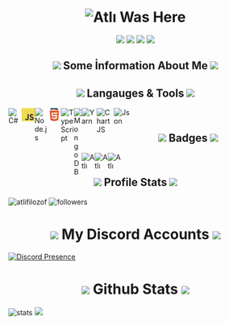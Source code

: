 <h1 align="center"> </🌼Atlı>  
<img src="https://readme-typing-svg.herokuapp.com/?font=Fira+Code&duration=2500&pause=500&color=FF2600&width=655&lines=%F0%9F%8C%BC+Destek+%26+%C4%B0leti%C5%9Fim+%C4%B0%C3%A7in%3A+%CE%9Btl%C4%B1%20Filozof%231702" alt="Atlı Was Here" />
</h1>
<p align="center">
 <a href="https://discord.com/users/928259219038302258" target"blank_"><img src="https://img.shields.io/badge/Discord%20-7289DA.svg?&style=for-the-badge&logo=discord&logoColor=white"></a>
  <a href="https://www.github.com/atlifilozof" target"blank_"><img src="https://img.shields.io/badge/GitHub%20-191717.svg?&style=for-the-badge&logo=github&logoColor=white"></a>
  <a href="https://open.spotify.com/user/3152wryy3kbpc4zqgyhetwvtle6e?si=945049a32a594d33" target"blank_"><img src="https://img.shields.io/badge/Spotify%20-1ed760.svg?&style=for-the-badge&logo=spotify&logoColor=white"></a>
 <a href="https://www.instagram.com/atli.xyz" target"blank_"><img src="https://img.shields.io/badge/INSTAGRAM%20-DC3175.svg?&style=for-the-badge&logo=instagram&logoColor=white"></a>
 
 <h2 align="center"> <img src="https://cdn.discordapp.com/emojis/947134506484244501.gif?size=128&quality=lossless" width="30px"> Some İnformation About Me <img src="https://cdn.discordapp.com/emojis/947134506484244501.gif?size=128&quality=lossless" width="30px"> </h2>
 
 <h2 align="center"> <img src="https://cdn.discordapp.com/emojis/825773478892011571.gif?size=128&quality=lossless" width="30px"> Langauges & Tools <img src="https://cdn.discordapp.com/emojis/825773478892011571.gif?size=128&quality=lossless" width="30px"> </h2>
 
 <img align="left" alt="C#" width="26px" src="https://cdn.discordapp.com/emojis/991406121757720616.png?size=96" />
<img align="left" alt="JavaScript" width="26px" src="https://raw.githubusercontent.com/github/explore/80688e429a7d4ef2fca1e82350fe8e3517d3494d/topics/javascript/javascript.png" />
 <img align="left" alt="Node.js" width="26px" src="https://cdn.discordapp.com/emojis/707102713800032317.png?size=96" />
<img align="left" alt="HTML" width="26px" src="https://raw.githubusercontent.com/github/explore/80688e429a7d4ef2fca1e82350fe8e3517d3494d/topics/html/html.png" />
<img align="left" alt="TypeScript" width="26px" src="https://cdn.discordapp.com/emojis/991406123489972284.png?size=128&quality=lossless" />
 <img align="left" alt="MongoDB" width="15px" src="https://cdn.discordapp.com/emojis/1024200016723714058.png?size=96" />
 <img align="left" alt="Yarn" width="30px" src="https://cdn.discordapp.com/emojis/1077712529301721149.png?size=128&quality=lossless" />
 <img align="left" alt="ChartJS" width="34px" src="https://cdn.discordapp.com/emojis/1077714784335700058.png?size=128&quality=lossless" />
 <img align="left" alt="Json" width="32px" src="https://cdn.discordapp.com/emojis/1077716034234097744.webp?size=128&quality=lossless" />
</br>

<h2 align="center"> <img src="https://cdn.discordapp.com/emojis/842489729555759175.gif?size=128&quality=lossless" width="30px"> Badges <img src="https://cdn.discordapp.com/emojis/842489729555759175.gif?size=128&quality=lossless" width="30px"> </h2>

<img align="left" alt="Atlı" width="26px" src="https://cdn.discordapp.com/attachments/950167988127006821/1045777095957168218/Snapchat-Offical-Lens-Creator-Badge.png" />
 <img align="left" alt="Atlı" width="26px" src="https://cdn.discordapp.com/attachments/950167988127006821/1045777834607640646/230x0w.png" />
 <img align="left" alt="Atlı" width="26px" src="https://cdn.discordapp.com/emojis/1042377154350043228.png?size=96" />
</br>

<h2 align="center"><img src="https://cdn.discordapp.com/emojis/946129029604474920.gif?size=128&quality=lossless" width="30px"> Profile Stats <img src="https://cdn.discordapp.com/emojis/946129029604474920.gif?size=128&quality=lossless" width="30px"> </h2>
<img src="https://komarev.com/ghpvc/?username=atlifilozof&label=Ziyaretçi%20Sayısı&color=552b75" alt="atlifilozof" />
<img alt="followers" title="Github'dan Takip Et" src="https://img.shields.io/github/followers/atlifilozof?color=236ad3&labelColor=1155ba&style=for-the-badge&logo=github&label=follower"/></a>


<h1 align="center"> <img src="https://cdn.discordapp.com/emojis/842491787955142656.gif?size=128&quality=lossless" width="30px"> My Discord Accounts <img src="https://cdn.discordapp.com/emojis/842491787955142656.gif?size=128&quality=lossless" width="30px"> </h1>

[![Discord Presence](https://lanyard.cnrad.dev/api/981501891030700082)](https://discord.com/users/981501891030700082)

<h1 align="center"> <img src="https://cdn.discordapp.com/emojis/750393876077871197.webp?size=128&quality=lossless" width="30px"> Github Stats <img src="https://cdn.discordapp.com/emojis/750393876077871197.webp?size=128&quality=lossless" width="30px"> </h1>
<p align="left">
   <img src="https://github-readme-stats.vercel.app/api?username=atlifilozof&count_private=true&show_icons=true&theme=midnight-purple&hide_border=true" width="%150" height="150px" alt="stats" />
   <img src="https://github-readme-stats.vercel.app/api/top-langs/?username=atlifilozof&layout=compact&show_icons=true&theme=midnight-purple&hide_border=true"width="%100" height="150px" />
